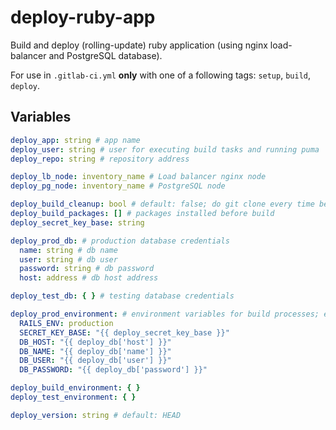 deploy-ruby-app
====
Build and deploy (rolling-update) ruby application (using nginx load-balancer and PostgreSQL database).

For use in `.gitlab-ci.yml` **only** with one of a following tags: `setup`, `build`, `deploy`.
## Variables
```yaml
deploy_app: string # app name
deploy_user: string # user for executing build tasks and running puma
deploy_repo: string # repository address

deploy_lb_node: inventory_name # Load balancer nginx node
deploy_pg_node: inventory_name # PostgreSQL node

deploy_build_cleanup: bool # default: false; do git clone every time before build
deploy_build_packages: [] # packages installed before build
deploy_secret_key_base: string

deploy_prod_db: # production database credentials
  name: string # db name
  user: string # db user
  password: string # db password
  host: address # db host address

deploy_test_db: { } # testing database credentials

deploy_prod_environment: # environment variables for build processes; example:
  RAILS_ENV: production
  SECRET_KEY_BASE: "{{ deploy_secret_key_base }}"
  DB_HOST: "{{ deploy_db['host'] }}"
  DB_NAME: "{{ deploy_db['name'] }}"
  DB_USER: "{{ deploy_db['user'] }}"
  DB_PASSWORD: "{{ deploy_db['password'] }}"

deploy_build_environment: { }
deploy_test_environment: { }

deploy_version: string # default: HEAD
```

